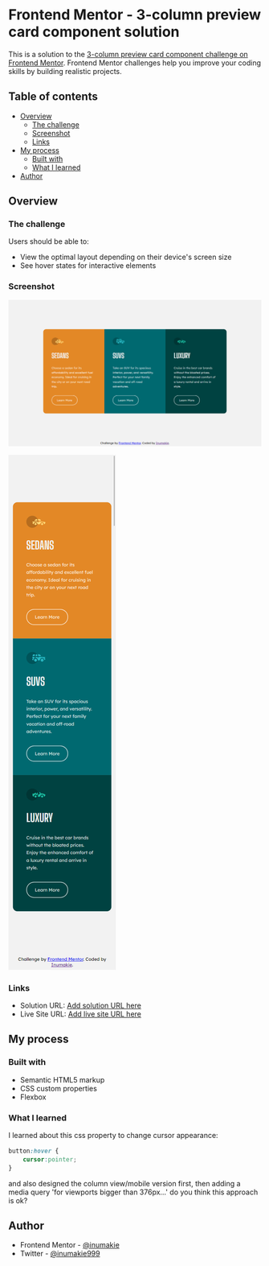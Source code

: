 # Frontend Mentor - 3-column preview card component solution

This is a solution to the [3-column preview card component challenge on Frontend Mentor](https://www.frontendmentor.io/challenges/3column-preview-card-component-pH92eAR2-). Frontend Mentor challenges help you improve your coding skills by building realistic projects. 

## Table of contents

- [Overview](#overview)
  - [The challenge](#the-challenge)
  - [Screenshot](#screenshot)
  - [Links](#links)
- [My process](#my-process)
  - [Built with](#built-with)
  - [What I learned](#what-i-learned)
- [Author](#author)

## Overview

### The challenge

Users should be able to:

- View the optimal layout depending on their device's screen size
- See hover states for interactive elements

### Screenshot

![](./design/screenshots/web.png)

![](./design/screenshots/mobile.png)

### Links

- Solution URL: [Add solution URL here](https://your-solution-url.com)
- Live Site URL: [Add live site URL here](https://your-live-site-url.com)

## My process

### Built with

- Semantic HTML5 markup
- CSS custom properties
- Flexbox

### What I learned

I learned about this css property to change cursor appearance:

```css
button:hover {
    cursor:pointer;
}
```

and also designed the column view/mobile version first, then adding a media query 'for viewports bigger than 376px...' do you think this approach is ok?

## Author

- Frontend Mentor - [@inumakie](https://www.frontendmentor.io/profile/inumakie)
- Twitter - [@inumakie999](https://www.twitter.com/inumakie999)
